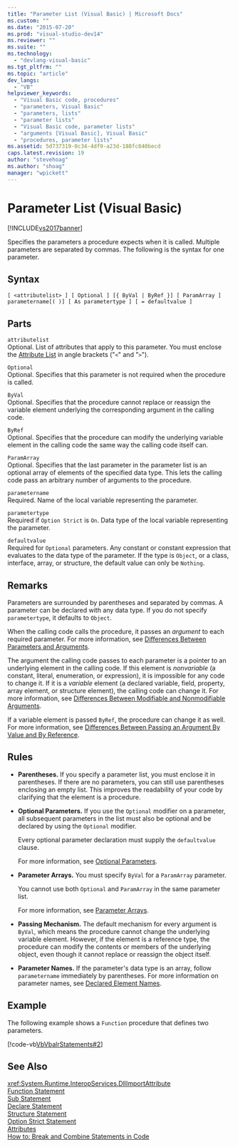 ```yaml
---
title: "Parameter List (Visual Basic) | Microsoft Docs"
ms.custom: ""
ms.date: "2015-07-20"
ms.prod: "visual-studio-dev14"
ms.reviewer: ""
ms.suite: ""
ms.technology: 
  - "devlang-visual-basic"
ms.tgt_pltfrm: ""
ms.topic: "article"
dev_langs: 
  - "VB"
helpviewer_keywords: 
  - "Visual Basic code, procedures"
  - "parameters, Visual Basic"
  - "parameters, lists"
  - "parameter lists"
  - "Visual Basic code, parameter lists"
  - "arguments [Visual Basic], Visual Basic"
  - "procedures, parameter lists"
ms.assetid: 5d737319-0c34-4df9-a23d-188fc840becd
caps.latest.revision: 19
author: "stevehoag"
ms.author: "shoag"
manager: "wpickett"
---
```

# Parameter List (Visual Basic)
[!INCLUDE[vs2017banner](../../../includes/vs2017banner.md)]

Specifies the parameters a procedure expects when it is called. Multiple parameters are separated by commas. The following is the syntax for one parameter.  
  
## Syntax  
  
```  
[ <attributelist> ] [ Optional ] [{ ByVal | ByRef }] [ ParamArray ]   
parametername[( )] [ As parametertype ] [ = defaultvalue ]  
```  
  
## Parts  
 `attributelist`  
 Optional. List of attributes that apply to this parameter. You must enclose the [Attribute List](../../../visual-basic/language-reference/statements/attribute-list.md) in angle brackets ("`<`" and "`>`").  
  
 `Optional`  
 Optional. Specifies that this parameter is not required when the procedure is called.  
  
 `ByVal`  
 Optional. Specifies that the procedure cannot replace or reassign the variable element underlying the corresponding argument in the calling code.  
  
 `ByRef`  
 Optional. Specifies that the procedure can modify the underlying variable element in the calling code the same way the calling code itself can.  
  
 `ParamArray`  
 Optional. Specifies that the last parameter in the parameter list is an optional array of elements of the specified data type. This lets the calling code pass an arbitrary number of arguments to the procedure.  
  
 `parametername`  
 Required. Name of the local variable representing the parameter.  
  
 `parametertype`  
 Required if `Option Strict` is `On`. Data type of the local variable representing the parameter.  
  
 `defaultvalue`  
 Required for `Optional` parameters. Any constant or constant expression that evaluates to the data type of the parameter. If the type is `Object`, or a class, interface, array, or structure, the default value can only be `Nothing`.  
  
## Remarks  
 Parameters are surrounded by parentheses and separated by commas. A parameter can be declared with any data type. If you do not specify `parametertype`, it defaults to `Object`.  
  
 When the calling code calls the procedure, it passes an *argument* to each required parameter. For more information, see [Differences Between Parameters and Arguments](../../../visual-basic/programming-guide/language-features/procedures/differences-between-parameters-and-arguments.md).  
  
 The argument the calling code passes to each parameter is a pointer to an underlying element in the calling code. If this element is *nonvariable* (a constant, literal, enumeration, or expression), it is impossible for any code to change it. If it is a *variable* element (a declared variable, field, property, array element, or structure element), the calling code can change it. For more information, see [Differences Between Modifiable and Nonmodifiable Arguments](../../../visual-basic/programming-guide/language-features/procedures/differences-between-modifiable-and-nonmodifiable-arguments.md).  
  
 If a variable element is passed `ByRef`, the procedure can change it as well. For more information, see [Differences Between Passing an Argument By Value and By Reference](../../../visual-basic/programming-guide/language-features/procedures/differences-between-passing-an-argument-by-value-and-by-reference.md).  
  
## Rules  
  
-   **Parentheses.** If you specify a parameter list, you must enclose it in parentheses. If there are no parameters, you can still use parentheses enclosing an empty list. This improves the readability of your code by clarifying that the element is a procedure.  
  
-   **Optional Parameters.** If you use the `Optional` modifier on a parameter, all subsequent parameters in the list must also be optional and be declared by using the `Optional` modifier.  
  
     Every optional parameter declaration must supply the `defaultvalue` clause.  
  
     For more information, see [Optional Parameters](../../../visual-basic/programming-guide/language-features/procedures/optional-parameters.md).  
  
-   **Parameter Arrays.** You must specify `ByVal` for a `ParamArray` parameter.  
  
     You cannot use both `Optional` and `ParamArray` in the same parameter list.  
  
     For more information, see [Parameter Arrays](../../../visual-basic/programming-guide/language-features/procedures/parameter-arrays.md).  
  
-   **Passing Mechanism.** The default mechanism for every argument is `ByVal`, which means the procedure cannot change the underlying variable element. However, if the element is a reference type, the procedure can modify the contents or members of the underlying object, even though it cannot replace or reassign the object itself.  
  
-   **Parameter Names.** If the parameter's data type is an array, follow `parametername` immediately by parentheses. For more information on parameter names, see [Declared Element Names](../../../visual-basic/programming-guide/language-features/declared-elements/declared-element-names.md).  
  
## Example  
 The following example shows a `Function` procedure that defines two parameters.  
  
 [!code-vb[VbVbalrStatements#2](../../../visual-basic/language-reference/error-messages/codesnippet/visualbasic/parameter-list_1.vb)]  
  
## See Also  
 <xref:System.Runtime.InteropServices.DllImportAttribute>   
 [Function Statement](../../../visual-basic/language-reference/statements/function-statement.md)   
 [Sub Statement](../../../visual-basic/language-reference/statements/sub-statement.md)   
 [Declare Statement](../../../visual-basic/language-reference/statements/declare-statement.md)   
 [Structure Statement](../../../visual-basic/language-reference/statements/structure-statement.md)   
 [Option Strict Statement](../../../visual-basic/language-reference/statements/option-strict-statement.md)   
 [Attributes](../Topic/Attributes%20\(C%23%20and%20Visual%20Basic\).md)   
 [How to: Break and Combine Statements in Code](../../../visual-basic/programming-guide/program-structure/how-to-break-and-combine-statements-in-code.md)